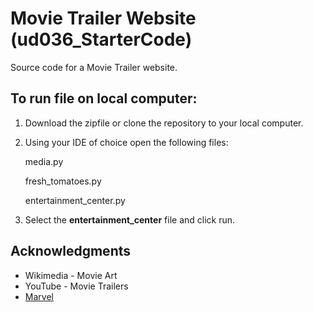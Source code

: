 # Movie Trailer Website (ud036_StarterCode)
Source code for a Movie Trailer website.

## To run file on local computer:
1. Download the zipfile or clone the repository to your local computer.
2. Using your IDE of choice open the following files:

   media.py

   fresh_tomatoes.py

   entertainment_center.py

3. Select the **entertainment_center** file and click run.


## Acknowledgments
* Wikimedia - Movie Art
* YouTube - Movie Trailers
* [Marvel](https://Marvel.com)

   



